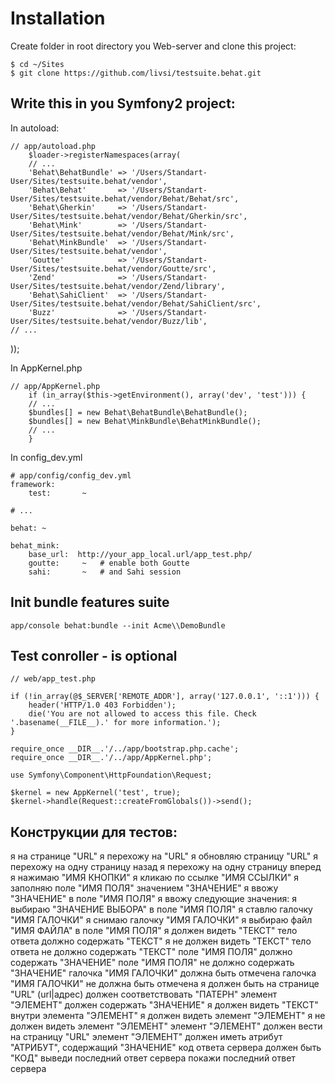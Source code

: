 Installation
============

Create folder in root directory you Web-server and clone this project:

    $ cd ~/Sites
    $ git clone https://github.com/livsi/testsuite.behat.git

Write this in you Symfony2 project:
-----------------------------------

In autoload:

    // app/autoload.php
        $loader->registerNamespaces(array(
        // ...
        'Behat\BehatBundle' => '/Users/Standart-User/Sites/testsuite.behat/vendor',
        'Behat\Behat'       => '/Users/Standart-User/Sites/testsuite.behat/vendor/Behat/Behat/src',
        'Behat\Gherkin'     => '/Users/Standart-User/Sites/testsuite.behat/vendor/Behat/Gherkin/src',
        'Behat\Mink'        => '/Users/Standart-User/Sites/testsuite.behat/vendor/Behat/Mink/src',
        'Behat\MinkBundle'  => '/Users/Standart-User/Sites/testsuite.behat/vendor',
        'Goutte'            => '/Users/Standart-User/Sites/testsuite.behat/vendor/Goutte/src',
        'Zend'              => '/Users/Standart-User/Sites/testsuite.behat/vendor/Zend/library',
        'Behat\SahiClient'  => '/Users/Standart-User/Sites/testsuite.behat/vendor/Behat/SahiClient/src',
        'Buzz'              => '/Users/Standart-User/Sites/testsuite.behat/vendor/Buzz/lib',
    // ...
));

In AppKernel.php

    // app/AppKernel.php
        if (in_array($this->getEnvironment(), array('dev', 'test'))) {
        // ...
        $bundles[] = new Behat\BehatBundle\BehatBundle();
        $bundles[] = new Behat\MinkBundle\BehatMinkBundle();
        // ...
        }


In config_dev.yml

    # app/config/config_dev.yml
    framework:
        test:       ~
    
    # ...
    
    behat: ~
    
    behat_mink:
        base_url:  http://your_app_local.url/app_test.php/
        goutte:     ~   # enable both Goutte
        sahi:       ~   # and Sahi session

Init bundle features suite
--------------------------

    app/console behat:bundle --init Acme\\DemoBundle

Test conroller - is optional
----------------------------

    // web/app_test.php
    
    if (!in_array(@$_SERVER['REMOTE_ADDR'], array('127.0.0.1', '::1'))) {
        header('HTTP/1.0 403 Forbidden');
        die('You are not allowed to access this file. Check '.basename(__FILE__).' for more information.');
    }
    
    require_once __DIR__.'/../app/bootstrap.php.cache';
    require_once __DIR__.'/../app/AppKernel.php';
    
    use Symfony\Component\HttpFoundation\Request;
    
    $kernel = new AppKernel('test', true);
    $kernel->handle(Request::createFromGlobals())->send();
    
Конструкции для тестов:
-----------------------

я на странице "URL"
я перехожу на "URL"
я обновляю страницу "URL"
я перехожу на одну страницу назад
я перехожу на одну страницу вперед
я нажимаю "ИМЯ КНОПКИ"
я кликаю по ссылке "ИМЯ ССЫЛКИ"
я заполняю поле "ИМЯ ПОЛЯ" значением "ЗНАЧЕНИЕ"
я ввожу "ЗНАЧЕНИЕ" в поле "ИМЯ ПОЛЯ"
я ввожу следующие значения:
я выбираю "ЗНАЧЕНИЕ ВЫБОРА" в поле "ИМЯ ПОЛЯ"
я ставлю галочку "ИМЯ ГАЛОЧКИ"
я снимаю галочку "ИМЯ ГАЛОЧКИ"
я выбираю файл "ИМЯ ФАЙЛА" в поле "ИМЯ ПОЛЯ"
я должен видеть "ТЕКСТ"
тело ответа должно содержать "ТЕКСТ"
я не должен видеть "ТЕКСТ"
тело ответа не должно содержать "ТЕКСТ"
поле "ИМЯ ПОЛЯ" должно содержать "ЗНАЧЕНИЕ"
поле "ИМЯ ПОЛЯ" не должно содержать "ЗНАЧЕНИЕ"
галочка "ИМЯ ГАЛОЧКИ" должна быть отмечена
галочка "ИМЯ ГАЛОЧКИ" не должна быть отмечена
я должен быть на странице "URL"
(url|адрес) должен соответствовать "ПАТЕРН"
элемент "ЭЛЕМЕНТ" должен содержать "ЗНАЧЕНИЕ"
я должен видеть "ТЕКСТ" внутри элемента "ЭЛЕМЕНТ"
я должен видеть элемент "ЭЛЕМЕНТ"
я не должен видеть элемент "ЭЛЕМЕНТ"
элемент "ЭЛЕМЕНТ" должен вести на страницу "URL"
элемент "ЭЛЕМЕНТ" должен иметь атрибут "АТРИБУТ", содержащий "ЗНАЧЕНИЕ"
код ответа сервера должен быть "КОД"
выведи последний ответ сервера
покажи последний ответ сервера